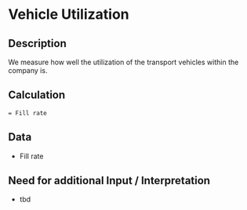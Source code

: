 # Vehicle Utilization

## Description
We measure how well the utilization of the transport vehicles within the company is.

## Calculation
`= Fill rate`

## Data
* Fill rate

## Need for additional Input / Interpretation
* tbd

